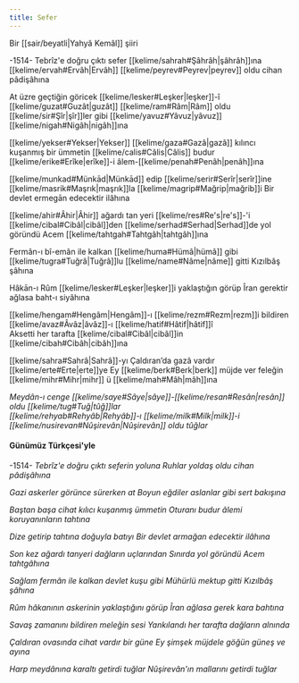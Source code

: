 ```yaml
---
title: Sefer
---
```


Bir [[sair/beyatli|Yahyâ Kemâl]] şiiri

-1514-
Tebrîz'e doğru çıktı sefer [[kelime/sahrah#Şâhrâh|şâhrâh]]ına
[[kelime/ervah#Ervâh|Ervâh]] [[kelime/peyrev#Peyrev|peyrev]] oldu cihan pâdişâhına

At üzre geçtiğin göricek [[kelime/lesker#Leşker|leşker]]-î [[kelime/guzat#Guzât|guzât]]
[[kelime/ram#Râm|Râm]] oldu [[kelime/sir#Şîr|şîr]]ler gibi [[kelime/yavuz#Yâvuz|yâvuz]] [[kelime/nigah#Nigâh|nigâh]]ına

[[kelime/yekser#Yekser|Yekser]] [[kelime/gaza#Gazâ|gazâ]] kılıncı kuşanmış bir ümmetin
[[kelime/calis#Câlis|Câlis]] budur [[kelime/erike#Erîke|erîke]]-i âlem-[[kelime/penah#Penâh|penâh]]ına

[[kelime/munkad#Münkād|Münkād]] edip [[kelime/serir#Serîr|serîr]]ine [[kelime/masrik#Maşrık|maşrık]]la [[kelime/magrip#Mağrip|mağrib]]i
Bir devlet ermegān edecektir ilâhına

[[kelime/ahir#Âhir|Âhir]] ağardı tan yeri [[kelime/res#Re's|re's]]-'i [[kelime/cibal#Cibâl|cibâl]]den
[[kelime/serhad#Serhad|Serhad]]de yol göründü Acem [[kelime/tahtgah#Tahtgâh|tahtgâh]]ına

Fermân-ı bî-emân ile kalkan [[kelime/huma#Hümâ|hümâ]] gibi
[[kelime/tugra#Tuğrâ|Tuğrâ]]lu [[kelime/name#Nâme|nâme]] gitti Kızılbâş şâhına

Hâkān-ı Rûm [[kelime/lesker#Leşker|leşker]]i yaklaştığın görüp
Îran gerektir ağlasa baht-ı siyâhına

[[kelime/hengam#Hengâm|Hengâm]]-ı [[kelime/rezm#Rezm|rezm]]i bildiren [[kelime/avaz#Âvâz|âvâz]]-ı [[kelime/hatif#Hâtif|hâtif]]î  
Aksetti her tarafta [[kelime/cibal#Cibâl|cibâl]]in [[kelime/cibah#Cibâh|cibâh]]ına

[[kelime/sahra#Sahrâ|Sahrâ]]-yı Çaldıran’da gazâ vardır [[kelime/erte#Erte|erte]]ye
Ey [[kelime/berk#Berk|berk]] müjde ver feleğin [[kelime/mihr#Mihr|mihr]] ü [[kelime/mah#Mâh|mâh]]ına

*Meydân-ı cenge [[kelime/saye#Sâye|sâye]]-[[kelime/resan#Resân|resân]] oldu [[kelime/tug#Tuğ|tûğ]]lar  
[[kelime/rehyab#Rehyâb|Rehyâb]]-ı [[kelime/milk#Milk|milk]]-i [[kelime/nusirevan#Nûşirevân|Nûşirevân]] oldu tûğlar*

#### Günümüz Türkçesi'yle
-1514-
*Tebrîz'e doğru çıktı seferin yoluna
Ruhlar yoldaş oldu cihan pâdişâhına*

*Gazi askerler görünce sürerken at
Boyun eğdiler aslanlar gibi sert bakışına*

*Baştan başa cihat kılıcı kuşanmış ümmetin
Oturanı budur âlemi koruyanınların tahtına*

*Dize getirip tahtına doğuyla batıyı
Bir devlet armağan edecektir ilâhına*

*Son kez ağardı tanyeri dağların uçlarından
Sınırda yol göründü Acem tahtgâhına*

*Sağlam fermân ile kalkan devlet kuşu gibi
Mühürlü mektup gitti Kızılbâş şâhına*

*Rûm hâkanının askerinin yaklaştığını görüp
Îran ağlasa gerek kara bahtına*

*Savaş zamanını bildiren meleğin sesi
Yankılandı her tarafta dağların alnında*

*Çaldıran ovasında cihat vardır bir güne
Ey şimşek müjdele göğün güneş ve ayına*

*Harp meydânına karaltı getirdi tuğlar
Nûşirevân'ın mallarını getirdi tuğlar*